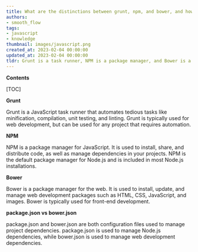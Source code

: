```yaml
---
title: What are the distinctions between grunt, npm, and bower, and how do package.json and bower.json differ?
authors:
- smooth_flow
tags:
- javascript
- knowledge
thumbnail: images/javascript.png
created_at: 2023-02-04 00:00:00
updated_at: 2023-02-04 00:00:00
tldr: Grunt is a task runner, NPM is a package manager, and Bower is a package manager specifically for front-end dependencies; package.json is used to store NPM dependencies, while bower.json is used to store Bower dependencies.
---
```


**Contents**

[TOC]

**Grunt**

Grunt is a JavaScript task runner that automates tedious tasks like minification, compilation, unit testing, and linting. Grunt is typically used for web development, but can be used for any project that requires automation.

**NPM**

NPM is a package manager for JavaScript. It is used to install, share, and distribute code, as well as manage dependencies in your projects. NPM is the default package manager for Node.js and is included in most Node.js installations.

**Bower**

Bower is a package manager for the web. It is used to install, update, and manage web development packages such as HTML, CSS, JavaScript, and images. Bower is typically used for front-end development.

**package.json vs bower.json**

package.json and bower.json are both configuration files used to manage project dependencies. package.json is used to manage Node.js dependencies, while bower.json is used to manage web development dependencies.
